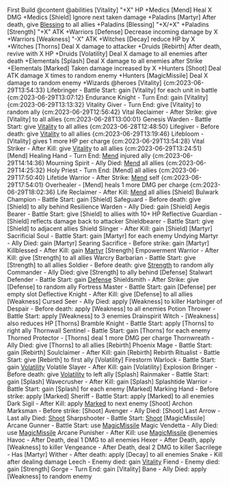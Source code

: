 First Build @content
    @abilities
        [Vitality] "+X" HP +Medics
        [Mend] Heal X DMG +Medics
        [Shield] Ignore next taken damage +Paladins
        [Martyr] After death, give [Blessing](X) to all allies +Paladins
        [Blessing] "+X/+X" +Paladins
        [Strength] "+X" ATK +Warriors
        [Defense] Decrease incoming damage by X +Warriors
        [Weakness] "-X" ATK +Witches
        [Decay] reduce HP by X +Witches
        [Thorns] Deal X damage to attacker +Druids
        [Rebirth] After death, revive with X HP +Druids
        [Volatility] Deal X damage to all enemies after death +Elementals
        [Splash] Deal X damage to all enemies after Strike +Elementals
        [Marked] Taken damage increased by X +Hunters
        [Shoot] Deal ATK damage X times to random enemy +Hunters
        [MagicMissile] Deal X damage to random enemy +Wizards
    @heroes
        [Vitality] {cm:2023-06-29T13:54:33}
            Lifebringer - Battle Start: gain [Vitality] for each unit in battle {cm:2023-06-29T13:07:12}
            Endurance Knight - Turn End: gain [Vitality] {cm:2023-06-29T13:13:32}
            Vitality Giver - Turn End: give [Vitality] to random ally {cm:2023-06-29T12:56:42}
            Vital Reclaimer - After Strike: give [Vitality] to all allies {cm:2023-06-28T13:00:01}
            Genesis Warden - Battle Start: give [Vitality](2) to all allies {cm:2023-06-28T12:48:50}
            Lifegiver - Before death: give [Vitality](2) to all allies {cm:2023-06-29T13:19:46}
            Lifebloom - [Vitality] gives 1 more HP per charge {cm:2023-06-29T13:54:28}
            Vital Striker - After Kill: give [Vitality](3) to all allies {cm:2023-06-29T13:24:51}
        [Mend]
            Healing Hand - Turn End: [Mend](3) injured ally {cm:2023-06-29T14:14:36}
            Mourning Spirit - Ally Died: [Mend](5) all allies {cm:2023-06-29T14:25:32}
            Holy Priest - Turn End: [Mend] all allies {cm:2023-06-29T17:50:40}
            Lifetide Warrior - After Strike: [Mend](2) self {cm:2023-06-29T17:54:01}
            Overhealer - [Mend] heals 1 more DMG per charge {cm:2023-06-29T18:02:36}
            Life Reclaimer - After Kill: [Mend](5) all allies
        [Shield]
            Bulwark Champion - Battle Start: gain [Shield]
            Safeguard - Before death: give [Shield] to ally behind
            Resilience Warden - Ally Died: gain [Shield]
            Aegis Bearer - Battle Start: give [Shield] to allies with 10+ HP
            Reflective Guardian - [Shield] reflects damage back to attacker
            Shieldbearer - Battle Start: give [Shield] to adjacent allies
            Shield Slinger - After Kill: gain [Shield]
        [Martyr]
            Sacrificial Soul - Battle Start: gain [Martyr] for each enemy
            Undying Martyr - Ally Died: gain [Martyr]
            Searing Sacrifice - Before strike: gain [Martyr]
            Killblessed - After Kill: gain [Martyr](2)
        [Strength]
            Empowerment Warrior - After Kill: give [Strength] to all allies
            Warcry Barbarian - Battle Start: give [Strength] to all allies
            Soldier - Before death: give [Strength](4) to random ally
            Commander - Ally Died: give [Strength] to ally behind
        [Defense]
            Stalwart Defender - Battle Start: gain [Defense](99)
            Shieldsmith - After Strike: give [Defense] to random ally
            Fortress Master - Battle Start: gain [Defense] per empty slot
            Deflective Knight - After Kill: give [Defense] to all allies
        [Weakness]
            Cursed Seer - Ally Died: apply [Weakness] to killer
            Harbinger of Despair - Before death: apply [Weakness] to all enemies
            Potion Thrower - Battle Start: apply [Weakness] to 3 enemies
            Drainspirit Witch - [Weakness] also reduces HP
        [Thorns]
            Bramble Knight - Battle Start: apply [Thorns] to right ally
            Thornwall Sentinel - Battle Start: gain [Thorns] for each enemy
            Thorned Protector - [Thorns] deal 1 more DMG per charge
            Thornwreath - Ally Died: give [Thorns] to all allies
        [Rebirth]
            Phoenix Mage - Battle Start: gain [Rebirth]
            Soulclaimer - After Kill: gain [Rebirth]
            Rebirth Ritualist - Battle Start: give [Rebirth] to first ally
        [Volatility]
            Firestorm Warlock - Battle Start: gain [Volatility](2)
            Volatile Slayer - After Kill: gain [Volatility]
            Explosion Bringer - Before death: give [Volatility](3) to left ally
        [Splash]
            Rainmaker - Battle Start: gain [Splash]
            Wavecrusher - After Kill: gain [Splash]
            Splashtide Warrior - Battle Start: gain [Splash] for each enemy
        [Marked]
            Marking Hand - Before strike: apply [Marked]
            Sheriff - Battle Start: apply [Marked] to all enemies
            Dark Sigil - After Kill: apply [Marked](3) to next enemy
        [Shoot]
            Archon Marksman - Before strike: [Shoot]
            Avenger - Ally Died: [Shoot]
            Last Arrow - Last ally Died: [Shoot](3)
            Sharpshooter - Battle Start: [Shoot](2)
        [MagicMissile]
            Arcane Gunner - Battle Start: use [MagicMissile](4)
            Magic Vendetta - Ally Died: use [MagicMissile](2)
            Arcane Punisher - After Kill: use [MagicMissile](6)
    @enemies
        Havoc - After Death, deal 1 DMG to all enemies
        Hexer - After Death, apply [Weakness] to killer
        Vengeance - After Death, deal 2 DMG to killer
        Sacrilege - Has [Martyr]
        Wither - After death: apply [Decay] to all enemies
        Snake - Kill after dealing damage
        Leech - Enemy died: gain [Vitality](2)
        Fiend  - Enemy died: gain [Strength]
        Gorge - Turn End: gain [Vitality]
        Bane - Ally Died: apply [Weakness] to random enemy

